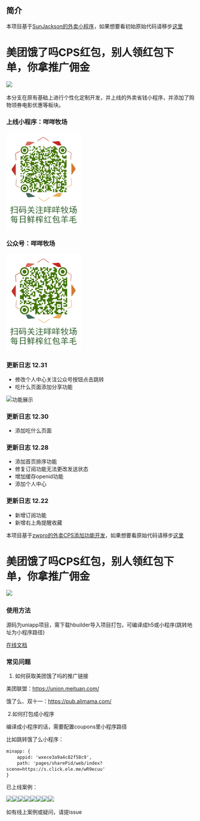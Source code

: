 ## 简介
本项目基于[SunJackson的外卖小程序](https://github.com/SunJackson/coupons-ss)，如果想要看初始原始代码请移步[这里](https://github.com/zwpro/coupons)
# 美团饿了吗CPS红包，别人领红包下单，你拿推广佣金
<img src="https://raw.githubusercontent.com/zwpro/coupons/master/static/demo.png" width="300"/>

本分支在原有基础上进行个性化定制开发，并上线的外卖省钱小程序，并添加了购物领券电影优惠等板块。
### 上线小程序：咩咩牧场
<img src="https://raw.githubusercontent.com/leonnon968/coupons-super/master/examples/咩咩牧场小程序二维码.png" width="200"/>

### 公众号：咩咩牧场
<img src="https://raw.githubusercontent.com/leonnon968/coupons-super/master/examples/咩咩牧场公众号二维码.png" width="200"/>


### 更新日志 12.31
- 修改个人中心关注公众号按钮点击跳转
- 吃什么页面添加分享功能

![功能展示](https://raw.githubusercontent.com/sunjackson/coupons/master/examples/7057e518bd7fbb71c3e182bf208aeeda.gif)

### 更新日志 12.30
- 添加吃什么页面

### 更新日志 12.28

- 添加首页排序功能
- 修复订阅功能无法更改发送状态
- 增加缓存openid功能
- 添加个人中心

### 更新日志 12.22

- 新增订阅功能
- 新增右上角提醒收藏

本项目基于[zwpro的外卖CPS添加功能开发](https://github.com/zwpro/coupons)，如果想要看原始代码请移步[这里](https://github.com/zwpro/coupons)
# 美团饿了吗CPS红包，别人领红包下单，你拿推广佣金
<img src="https://raw.githubusercontent.com/zwpro/coupons/master/static/demo.png" width="300"/>



### 使用方法

源码为uniapp项目，需下载hbuilder导入项目打包，可编译成h5或小程序(跳转地址为小程序路径)

[在线文档](http://lianghua.wxthe.com/docs/)


### 常见问题
1. 如何获取美团饿了吗的推广链接

美团联盟：https://union.meituan.com/

饿了么、双十一：https://pub.alimama.com/

​	2.如何打包成小程序

编译成小程序的话，需要配置coupons里小程序路径

比如跳转饿了么小程序：

```
minapp: {
    appid: 'wxece3a9a4c82f58c9',
    path: 'pages/sharePid/web/index?scene=https://s.click.ele.me/wR9ecuu'
}
```

已上线案例：

<img src="https://raw.githubusercontent.com/zwpro/coupons/master/examples/微信图片_20201107150908.jpg" width="200"/><img src="https://raw.githubusercontent.com/zwpro/coupons/master/examples/微信图片_20201107150917.png" width="200"/><img src="https://raw.githubusercontent.com/zwpro/coupons/master/examples/微信图片_20201107150923.jpg" width="200"/><img src="https://raw.githubusercontent.com/zwpro/coupons/master/examples/微信图片_20201107150932.jpg" width="200"/><img src="https://raw.githubusercontent.com/zwpro/coupons/master/examples/微信图片_20201107150944.jpg" width="200"/><img src="https://raw.githubusercontent.com/zwpro/coupons/master/examples/微信图片_20201107150950.jpg" width="200"/><img src="https://raw.githubusercontent.com/zwpro/coupons/master/examples/微信图片_20201107163539.jpg" width="200"/><img src="https://raw.githubusercontent.com/zwpro/coupons/master/examples/微信图片_20201107163546.jpg" width="200"/>



如有线上案例或疑问，请提issue
